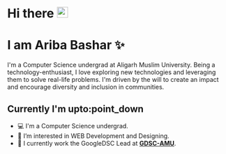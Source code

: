 # Hi there <img src="https://raw.githubusercontent.com/MartinHeinz/MartinHeinz/master/wave.gif" width="25px">
# I am Ariba Bashar :sparkles:

I'm a Computer Science undergrad at Aligarh Muslim University. Being a technology-enthusiast, I love exploring new technologies and leveraging them to solve real-life problems. I'm driven by the will to create an impact and encourage diversity and inclusion in communities.

## Currently I'm upto:point_down

- 💻 I'm a Computer Science undergrad.
- 👀 I’m interested in WEB Development and Designing.
- 🌱 I currently work the GoogleDSC Lead at **[GDSC-AMU](https://gdsc.community.dev/aligarh-muslim-university/)**.
